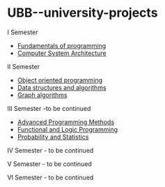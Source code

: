 # UBB--university-projects

I Semester
  - [Fundamentals of programming](https://github.com/912-Crisan-Patricia/Fundamentals-of-programming)
  - [Computer System Architecture](https://github.com/912-Crisan-Patricia/Computer-System-Architecture/tree/main)

II Semester
  - [Object oriented programming](https://github.com/912-Crisan-Patricia/Object-Oriented-Programming/tree/main)
  - [Data structures and algorithms](https://github.com/912-Crisan-Patricia/Data-Structures-and-Algorithms)
  - [Graph algorithms](https://github.com/912-Crisan-Patricia/Graph-Algorithms)

III Semester -to be continued
  - [Advanced Programming Methods](https://github.com/912-Crisan-Patricia/Advanced-Programming-Methods)
  - [Functional and Logic Programming](https://github.com/912-Crisan-Patricia/Functional-and-Logic-Programming)
  - [Probability and Statistics](https://github.com/912-Crisan-Patricia/Probability-and-Statistics)

IV Semester - to be continued

V Semester - to be continued

VI Semester - to be continued

